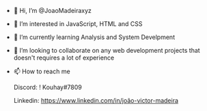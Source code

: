 - 👋 Hi, I’m @JoaoMadeiraxyz
- 👀 I’m interested in JavaScript, HTML and CSS
- 🌱 I’m currently learning Analysis and System Develpment
- 💞️ I’m looking to collaborate on any web development projects that doesn't requires a lot of experience
- 📫 How to reach me 

   Discord: ! Kouhay#7809
   
   Linkedin: https://www.linkedin.com/in/joão-victor-madeira

<!---
JoaoMadeiraxyz/JoaoMadeiraxyz is a ✨ special ✨ repository because its `README.md` (this file) appears on your GitHub profile.
You can click the Preview link to take a look at your changes.
--->
